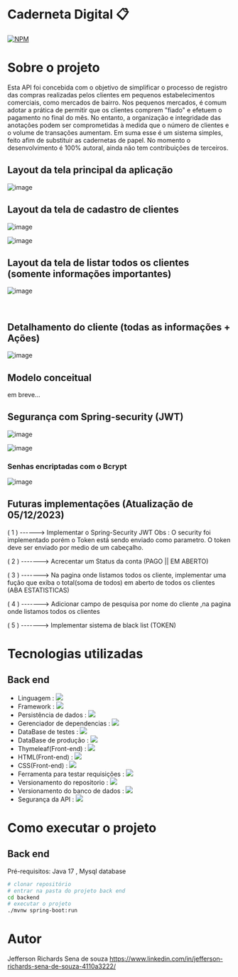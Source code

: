 # Caderneta Digital 📋
[![NPM](https://img.shields.io/npm/l/react)](https://github.com/im2back/Voll.med/blob/main/LICENSE)  
# Sobre o projeto
Esta API foi concebida com o objetivo de simplificar o processo de registro das compras realizadas pelos clientes em pequenos estabelecimentos comerciais, como mercados de bairro. Nos pequenos mercados, é comum adotar a prática de permitir que os clientes comprem "fiado" e efetuem o pagamento no final do mês. No entanto, a organização e integridade das anotações podem ser comprometidas à medida que o número de clientes e o volume de transações aumentam. Em suma esse é um sistema simples, feito afim de substituir as cadernetas de papel. No momento o desenvolvimento é 100% autoral, ainda não tem contribuições de terceiros.

## Layout da tela  principal da aplicação
![image](https://github.com/im2back/desafio-pessoal-mercearia/assets/117541466/89dc57ba-341d-42dd-bc28-905cf8427dae)


## Layout da tela de cadastro de clientes
![image](https://github.com/im2back/desafio-pessoal-mercearia/assets/117541466/e700abf4-d263-4ee3-82a8-f8b7f17ec59d)

![image](https://github.com/im2back/desafio-pessoal-mercearia/assets/117541466/4a67c4ba-8f5d-42fa-ad77-6675cd94f0f1)



## Layout da tela de listar todos os clientes (somente informações importantes)
![image](https://github.com/im2back/desafio-pessoal-mercearia/assets/117541466/5952328a-71bf-4a50-9509-f6236b72cdae)

<br>

## Detalhamento do cliente (todas as informações + Ações)

![image](https://github.com/im2back/desafio-pessoal-mercearia/assets/117541466/fb7520e4-aaef-4986-a5ee-eaab447e5901)



## Modelo conceitual
em breve...

## Segurança com Spring-security (JWT)
![image](https://github.com/im2back/desafio-pessoal-mercearia/assets/117541466/7d77aae2-9a70-421d-80b5-ef1fe4d0cbc7)

![image](https://github.com/im2back/desafio-pessoal-mercearia/assets/117541466/0e561a26-74c9-4981-99bd-19e577f0bcf4)

### Senhas encriptadas com o Bcrypt

![image](https://github.com/im2back/desafio-pessoal-mercearia/assets/117541466/1eda6ebe-de9c-4710-938f-773e003be4ef)



## Futuras implementações (Atualização de 05/12/2023)


( 1 ) ------> Implementar o Spring-Security JWT
Obs : O security foi implementado porém o Token está sendo enviado como parametro. O token deve ser enviado por medio de um cabeçalho.


( 2 ) -------> Acrecentar um Status da conta (PAGO || EM ABERTO)


( 3 ) -------> Na pagina onde listamos todos os cliente, implementar uma fução que exiba o total(soma de todos) em aberto de todos os clientes (ABA ESTATISTICAS)



( 4 ) -------> Adicionar campo de pesquisa por nome do cliente ,na pagina onde listamos todos os clientes


( 5 ) -------> Implementar sistema de black list (TOKEN)

# Tecnologias utilizadas
## Back end
- Linguagem : <a href="" target="_blank"><img loading="lazy" src="https://img.shields.io/badge/Java-blue.svg?style=flat&logo=coffeescript&logoColor=white" target="_blank"></a> <br>
- Framework : <a href="" target="_blank"><img loading="lazy" src="https://img.shields.io/badge/SpringBoot-white.svg?style=flat&logo=springboot&logoColor=green" target="_blank"></a> <br>
- Persistência de dados : <a href="" target="_blank"><img loading="lazy" src="https://img.shields.io/badge/JPA-Hibernate-darkgreen.svg?style=flat&logo=hibernate&logoColor=white" target="_blank"></a> <br>
- Gerenciador de dependencias : <a href="" target="_blank"><img loading="lazy" src="https://img.shields.io/badge/Maven-white.svg?style=flat&logo=apachemaven&logoColor=darkgreen" target="_blank"></a> <br>
- DataBase de testes : <a href="" target="_blank"><img loading="lazy" src="https://img.shields.io/badge/H2-DataBase-darkblue.svg?style=flat&logo=h2&logoColor=blue" target="_blank"></a> <br>
- DataBase de produção : <a href="" target="_blank"><img loading="lazy" src="https://img.shields.io/badge/MySQL-blue.svg?style=flat&logo=mysql&logoColor=white" target="_blank"></a>
- Thymeleaf(Front-end) : <a href="" target="_blank"><img loading="lazy" src="https://img.shields.io/badge/Thymeleaf-white.svg?style=flat&logo=Thymeleaf&logoColor=red" target="_blank"></a> <br>
- HTML(Front-end) : <a href="" target="_blank"><img loading="lazy" src="https://img.shields.io/badge/HTML-white.svg?style=flat&logo=HTML5&logoColor=red" target="_blank"></a> <br>
- CSS(Front-end) : <a href="" target="_blank"><img loading="lazy" src="https://img.shields.io/badge/css-white.svg?style=flat&logo=css3&logoColor=darkblue" target="_blank"></a> <br>
- Ferramenta para testar requisições : <a href="" target="_blank"><img loading="lazy" src="https://img.shields.io/badge/PostMan-white.svg?style=flat&logo=postman&logoColor=red" target="_blank"></a> <br>
- Versionamento do repositorio : <a href="" target="_blank"><img loading="lazy" src="https://img.shields.io/badge/GitHub-white.svg?style=flat&logo=github&logoColor=black" target="_blank"></a> <br>
- Versionamento do banco de dados : <a href="" target="_blank"><img loading="lazy" src="https://img.shields.io/badge/FlyWay-white.svg?style=flat&logo=flyway&logoColor=red" target="_blank"></a> <br>
- Segurança da API : <a href="" target="_blank"><img loading="lazy" src="https://img.shields.io/badge/SpringSecurity-white.svg?style=flat&logo=springsecurity&logoColor=green" target="_blank"></a>





# Como executar o projeto

## Back end
Pré-requisitos: Java 17 , Mysql database

```bash
# clonar repositório
# entrar na pasta do projeto back end
cd backend
# executar o projeto
./mvnw spring-boot:run
```

# Autor

Jefferson Richards Sena de souza
https://www.linkedin.com/in/jefferson-richards-sena-de-souza-4110a3222/
